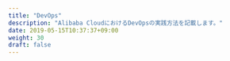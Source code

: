 ```yaml
---
title: "DevOps"
description: "Alibaba CloudにおけるDevOpsの実践方法を記載します。"
date: 2019-05-15T10:37:37+09:00
weight: 30
draft: false
---
```

<!-- descriptionがコンテンツの前に表示されます -->

<!-- コンテンツを書くときはこの下に記載ください -->



<!-- 配下タイトル一覧がコンテンツの後に表示されます -->